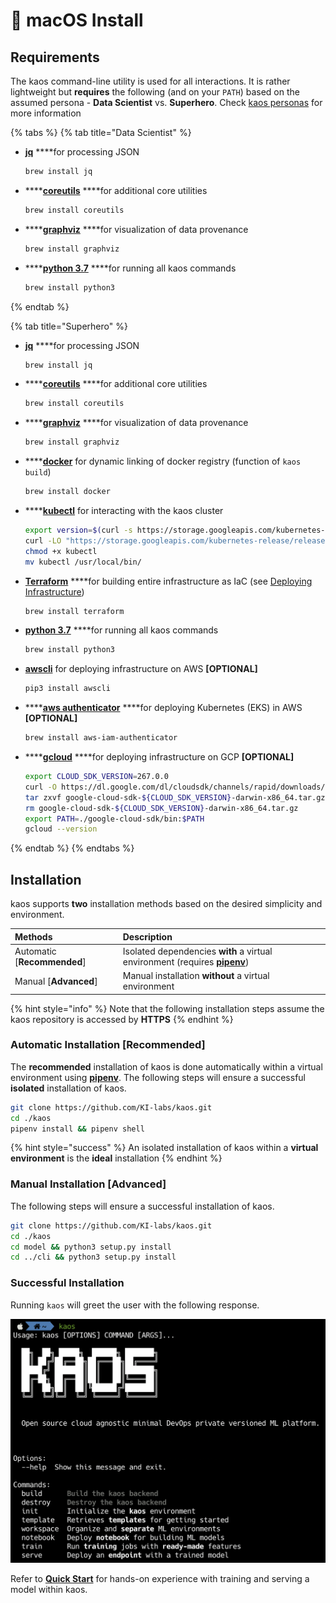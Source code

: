 #  macOS Install

## Requirements

The kaos command-line utility is used for all interactions. It is rather lightweight but **requires** the following \(and on your `PATH`\) based on the assumed persona - **Data Scientist** vs. **Superhero**. Check [kaos personas](../../usage/high-level-usage/#kaos-personas) for more information

{% tabs %}
{% tab title="Data Scientist" %}
* [**jq**](https://stedolan.github.io/jq/download/) ****for processing JSON

  ```bash
  brew install jq
  ```

* \*\*\*\*[**coreutils**](https://www.gnu.org/software/coreutils/) ****for additional core utilities

  ```bash
  brew install coreutils
  ```

* \*\*\*\*[**graphviz**](https://www.graphviz.org/download/) ****for visualization of data provenance

  ```bash
  brew install graphviz
  ```

* \*\*\*\*[**python 3.7**](https://www.python.org/downloads/) ****for running all kaos commands

  ```bash
  brew install python3
  ```
{% endtab %}

{% tab title="Superhero" %}
* [**jq**](https://stedolan.github.io/jq/download/) ****for processing JSON

  ```bash
  brew install jq
  ```

* \*\*\*\*[**coreutils**](https://www.gnu.org/software/coreutils/) ****for additional core utilities

  ```bash
  brew install coreutils
  ```

* \*\*\*\*[**graphviz**](https://www.graphviz.org/download/) ****for visualization of data provenance

  ```bash
  brew install graphviz
  ```

* \*\*\*\*[**docker**](https://docs.docker.com/install/linux/docker-ce/ubuntu/) for dynamic linking of docker registry \(function of `kaos build`\)

  ```bash
  brew install docker
  ```

* \*\*\*\*[**kubectl**](https://kubernetes.io/docs/tasks/tools/install-kubectl/) for interacting with the kaos cluster

  ```bash
  export version=$(curl -s https://storage.googleapis.com/kubernetes-release/release/stable.txt)
  curl -LO "https://storage.googleapis.com/kubernetes-release/release/${version}/bin/darwin/amd64/kubectl"
  chmod +x kubectl
  mv kubectl /usr/local/bin/
  ```

* [**Terraform**](https://learn.hashicorp.com/terraform/getting-started/install.html) ****for building entire infrastructure as IaC \(see [Deploying Infrastructure](../deploying-infrastructure/)\)

  ```bash
  brew install terraform
  ```

* [**python 3.7**](https://www.python.org/downloads/) ****for running all kaos commands

  ```bash
  brew install python3
  ```

* [**awscli**](https://aws.amazon.com/cli/) for deploying infrastructure on AWS **\[OPTIONAL\]**

  ```bash
  pip3 install awscli
  ```

* \*\*\*\*[**aws authenticator**](https://docs.aws.amazon.com/eks/latest/userguide/install-aws-iam-authenticator.html) ****for deploying Kubernetes \(EKS\) in AWS **\[OPTIONAL\]**

  ```bash
  brew install aws-iam-authenticator
  ```

* \*\*\*\*[**gcloud**](https://cloud.google.com/sdk/docs/quickstart-macos) ****for deploying infrastructure on GCP **\[OPTIONAL\]**

  ```bash
  export CLOUD_SDK_VERSION=267.0.0
  curl -O https://dl.google.com/dl/cloudsdk/channels/rapid/downloads/google-cloud-sdk-${CLOUD_SDK_VERSION}-darwin-x86_64.tar.gz
  tar zxvf google-cloud-sdk-${CLOUD_SDK_VERSION}-darwin-x86_64.tar.gz google-cloud-sdk
  rm google-cloud-sdk-${CLOUD_SDK_VERSION}-darwin-x86_64.tar.gz
  export PATH=./google-cloud-sdk/bin:$PATH
  gcloud --version
  ```
{% endtab %}
{% endtabs %}

## Installation

kaos supports **two** installation methods based on the desired simplicity and environment.

| Methods | Description |
| :--- | :--- |
| Automatic \[**Recommended**\] | Isolated dependencies **with** a virtual environment \(requires [**pipenv**](https://docs.pipenv.org/en/latest/install/#installing-pipenv)\) |
| Manual \[**Advanced**\] | Manual installation **without** a virtual environment  |

{% hint style="info" %}
Note that the following installation steps assume the kaos repository is accessed by **HTTPS**
{% endhint %}

### Automatic Installation \[Recommended\]

The **recommended** installation of kaos is done automatically within a virtual environment using [**pipenv**](https://docs.pipenv.org/en/latest/install/#installing-pipenv). The following steps will ensure a successful **isolated** installation of kaos.

```bash
git clone https://github.com/KI-labs/kaos.git
cd ./kaos
pipenv install && pipenv shell
```

{% hint style="success" %}
An isolated installation of kaos within a **virtual environment** is the **ideal** installation
{% endhint %}

### Manual Installation \[Advanced\]

The following steps will ensure a successful installation of kaos.

```bash
git clone https://github.com/KI-labs/kaos.git
cd ./kaos
cd model && python3 setup.py install
cd ../cli && python3 setup.py install
```

### Successful Installation

Running `kaos` will greet the user with the following response.

![](../../.gitbook/assets/image%20%2850%29.png)

Refer to [**Quick Start**](../quick-start.md#2-create-a-workspace) for hands-on experience with training and serving a model within kaos.

